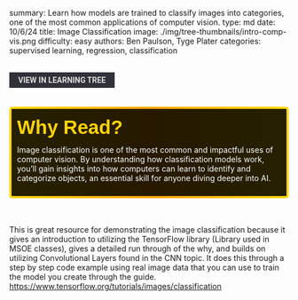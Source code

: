 summary: Learn how models are trained to classify images into categories, one of the most common applications of computer vision.
type: md
date: 10/6/24
title: Image Classification
image: ./img/tree-thumbnails/intro-comp-vis.png
difficulty: easy
authors: Ben Paulson, Tyge Plater
categories: supervised learning, regression, classification

<br>
<a href='/learning-tree?node=61' style='
    background-color: #31313a;
    color: gainsboro;
    padding: 6px 16px;
    border: none
    border-radius: 4px;
    text-transform: uppercase;
    font-family: "Roboto", sans-serif;
    font-size: 1em;
    font-weight: bold;
    cursor: pointer;
    text-decoration: none;
    display: inline-block;'
>
  View in Learning Tree
</a>

<br>
<br>
<br>

<div style='
  position: relative;
  padding: 10px; 
  border-radius: 5px;
  background-color: rgba(0, 0, 0, 0.85); 
  border: 4px solid transparent;
  background-image: linear-gradient(90deg, rgba(0, 0, 0, 0.85), rgba(0, 0, 0, 0.85)), linear-gradient(90deg, gold, orange, gold);
  background-origin: border-box;
  background-clip: padding-box, border-box;
'>

<svg width='200' height='50' style='display: block; margin-bottom: 5px;'>
  <text x='0' y='35' font-size='35' font-family='Arial' font-weight='bold' fill='gold'>
    Why Read?
    <animate attributeName='fill' values='gold; orange; gold' dur='3s' repeatCount='indefinite' />
  </text>
</svg>

<p style='color: white; margin-top: 2px;'>Image classification is one of the most common and impactful uses of computer vision. By understanding how classification models work, you’ll gain insights into how computers can learn to identify and categorize objects, an essential skill for anyone diving deeper into AI.</p>

</div>

<br/>

<br/>

This is great resource for demonstrating the image classification because it gives an introduction to utilizing the TensorFlow library (Library used in MSOE classes), gives a detailed run through of the why, and builds on utilizing Convolutional Layers found in the CNN topic.  It does this through a step by step code example using real image data that you can use to train the model you create through the guide. 
<br/>
<a href='https://www.tensorflow.org/tutorials/images/classification' style='color: white'>
https://www.tensorflow.org/tutorials/images/classification
</a>
